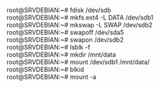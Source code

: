 root@SRVDEBIAN:~# fdisk /dev/sdb  
root@SRVDEBIAN:~# mkfs.ext4 -L DATA /dev/sdb1  
root@SRVDEBIAN:~# mkswap -L SWAP /dev/sdb2  
root@SRVDEBIAN:~# swapoff /dev/sda5  
root@SRVDEBIAN:~# swapon /dev/sdb2  
root@SRVDEBIAN:~# lsblk -f  
root@SRVDEBIAN:~# mkdir /mnt/data  
root@SRVDEBIAN:~# mount /dev/sdb1 /mnt/data/  
root@SRVDEBIAN:~# blkid  
root@SRVDEBIAN:~# mount -a  

